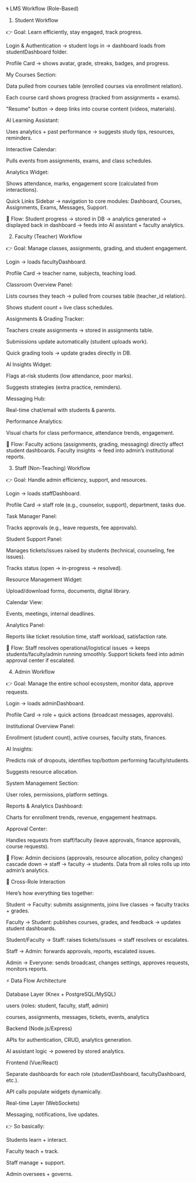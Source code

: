 🌀 LMS Workflow (Role-Based)
1. Student Workflow

👉 Goal: Learn efficiently, stay engaged, track progress.

Login & Authentication → student logs in → dashboard loads from studentDashboard folder.

Profile Card → shows avatar, grade, streaks, badges, and progress.

My Courses Section:

Data pulled from courses table (enrolled courses via enrollment relation).

Each course card shows progress (tracked from assignments + exams).

"Resume" button → deep links into course content (videos, materials).

AI Learning Assistant:

Uses analytics + past performance → suggests study tips, resources, reminders.

Interactive Calendar:

Pulls events from assignments, exams, and class schedules.

Analytics Widget:

Shows attendance, marks, engagement score (calculated from interactions).

Quick Links Sidebar → navigation to core modules: Dashboard, Courses, Assignments, Exams, Messages, Support.

🔗 Flow: Student progress → stored in DB → analytics generated → displayed back in dashboard → feeds into AI assistant + faculty analytics.

2. Faculty (Teacher) Workflow

👉 Goal: Manage classes, assignments, grading, and student engagement.

Login → loads facultyDashboard.

Profile Card → teacher name, subjects, teaching load.

Classroom Overview Panel:

Lists courses they teach → pulled from courses table (teacher_id relation).

Shows student count + live class schedules.

Assignments & Grading Tracker:

Teachers create assignments → stored in assignments table.

Submissions update automatically (student uploads work).

Quick grading tools → update grades directly in DB.

AI Insights Widget:

Flags at-risk students (low attendance, poor marks).

Suggests strategies (extra practice, reminders).

Messaging Hub:

Real-time chat/email with students & parents.

Performance Analytics:

Visual charts for class performance, attendance trends, engagement.

🔗 Flow: Faculty actions (assignments, grading, messaging) directly affect student dashboards. Faculty insights → feed into admin’s institutional reports.

3. Staff (Non-Teaching) Workflow

👉 Goal: Handle admin efficiency, support, and resources.

Login → loads staffDashboard.

Profile Card → staff role (e.g., counselor, support), department, tasks due.

Task Manager Panel:

Tracks approvals (e.g., leave requests, fee approvals).

Student Support Panel:

Manages tickets/issues raised by students (technical, counseling, fee issues).

Tracks status (open → in-progress → resolved).

Resource Management Widget:

Upload/download forms, documents, digital library.

Calendar View:

Events, meetings, internal deadlines.

Analytics Panel:

Reports like ticket resolution time, staff workload, satisfaction rate.

🔗 Flow: Staff resolves operational/logistical issues → keeps students/faculty/admin running smoothly. Support tickets feed into admin approval center if escalated.

4. Admin Workflow

👉 Goal: Manage the entire school ecosystem, monitor data, approve requests.

Login → loads adminDashboard.

Profile Card → role + quick actions (broadcast messages, approvals).

Institutional Overview Panel:

Enrollment (student count), active courses, faculty stats, finances.

AI Insights:

Predicts risk of dropouts, identifies top/bottom performing faculty/students.

Suggests resource allocation.

System Management Section:

User roles, permissions, platform settings.

Reports & Analytics Dashboard:

Charts for enrollment trends, revenue, engagement heatmaps.

Approval Center:

Handles requests from staff/faculty (leave approvals, finance approvals, course requests).

🔗 Flow: Admin decisions (approvals, resource allocation, policy changes) cascade down → staff → faculty → students. Data from all roles rolls up into admin’s analytics.

🔄 Cross-Role Interaction

Here’s how everything ties together:

Student → Faculty: submits assignments, joins live classes → faculty tracks + grades.

Faculty → Student: publishes courses, grades, and feedback → updates student dashboards.

Student/Faculty → Staff: raises tickets/issues → staff resolves or escalates.

Staff → Admin: forwards approvals, reports, escalated issues.

Admin → Everyone: sends broadcast, changes settings, approves requests, monitors reports.

⚡ Data Flow Architecture

Database Layer (Knex + PostgreSQL/MySQL)

users (roles: student, faculty, staff, admin)

courses, assignments, messages, tickets, events, analytics

Backend (Node.js/Express)

APIs for authentication, CRUD, analytics generation.

AI assistant logic → powered by stored analytics.

Frontend (Vue/React)

Separate dashboards for each role (studentDashboard, facultyDashboard, etc.).

API calls populate widgets dynamically.

Real-time Layer (WebSockets)

Messaging, notifications, live updates.

👉 So basically:

Students learn + interact.

Faculty teach + track.

Staff manage + support.

Admin oversees + governs.